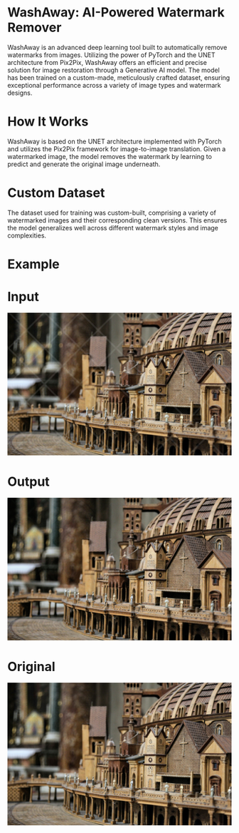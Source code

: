 # WashAway: AI-Powered Watermark Remover

WashAway is an advanced deep learning tool built to automatically remove watermarks from images. Utilizing the power of PyTorch and the UNET architecture from Pix2Pix, WashAway offers an efficient and precise solution for image restoration through a Generative AI model. The model has been trained on a custom-made, meticulously crafted dataset, ensuring exceptional performance across a variety of image types and watermark designs.

# How It Works

WashAway is based on the UNET architecture implemented with PyTorch and utilizes the Pix2Pix framework for image-to-image translation. Given a watermarked image, the model removes the watermark by learning to predict and generate the original image underneath.

# Custom Dataset

The dataset used for training was custom-built, comprising a variety of watermarked images and their corresponding clean versions. This ensures the model generalizes well across different watermark styles and image complexities.

# Example

# Input
![input](https://github.com/kamalnayan10/WashAway/blob/main/watermarked.jpg)

# Output
![output](https://github.com/kamalnayan10/WashAway/blob/main/test_output.jpg)

# Original
![Original](https://github.com/kamalnayan10/WashAway/blob/main/test.jpg)

